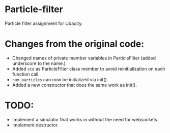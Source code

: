 # Particle-filter
Particle filter assignment for Udacity.

# Changes from the original code:
* Changed names of private member variables in ParticleFilter (added underscore to the name.)
* Added `std` as ParticleFilter class member to avoid reinitialization on each function call.
* `num_particles` can now be initialized via init().
* Added a new constructor that does the same work as init().


# TODO:
* Implement a simulator that works in without the need for websockets.
* Implement destructor.
